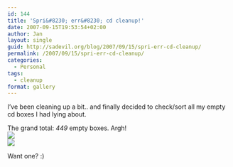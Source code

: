 ```yaml
---
id: 144
title: 'Spri&#8230; err&#8230; cd cleanup!'
date: 2007-09-15T19:53:54+02:00
author: Jan
layout: single
guid: http://sadevil.org/blog/2007/09/15/spri-err-cd-cleanup/
permalink: /2007/09/15/spri-err-cd-cleanup/
categories:
  - Personal
tags:
  - cleanup
format: gallery
---
```

I&#8217;ve been cleaning up a bit.. and finally decided to check/sort all my empty cd boxes I had lying about.

The grand total: _449_ empty boxes. Argh!  
![](https://kcore.org/wp-content/uploads/2007/09/img_3723-sm.jpg)  
![](https://kcore.org/wp-content/uploads/2007/09/img_3724-sm.jpg) 

Want one? :)
